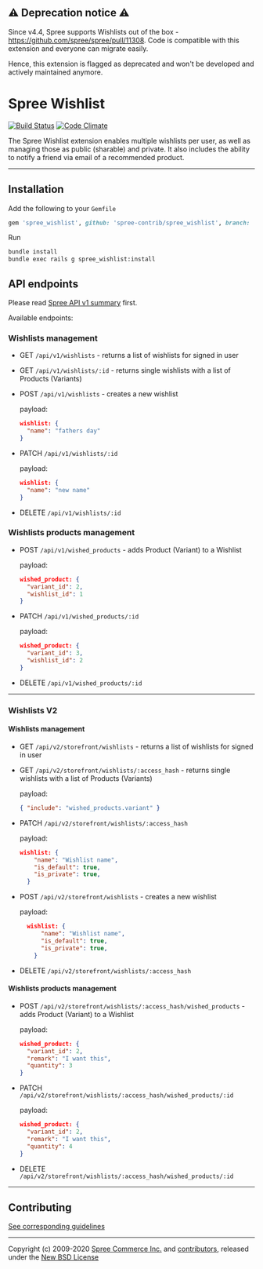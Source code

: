 ## ⚠️ Deprecation notice ⚠️

Since v4.4, Spree supports Wishlists out of the box - https://github.com/spree/spree/pull/11308. Code is compatible with this extension and everyone can migrate  easily.

Hence, this extension is flagged as deprecated and won't be developed and actively maintained anymore. 

# Spree Wishlist

[![Build Status](https://travis-ci.org/spree-contrib/spree_wishlist.svg?branch=master)](https://travis-ci.org/spree-contrib/spree_wishlist)
[![Code Climate](https://codeclimate.com/github/spree-contrib/spree_wishlist/badges/gpa.svg)](https://codeclimate.com/github/spree-contrib/spree_wishlist)

The Spree Wishlist extension enables multiple wishlists per user, as well as managing those as public (sharable) and private. It also includes the ability to notify a friend via email of a recommended product.

---

## Installation

Add the following to your `Gemfile`

```ruby
gem 'spree_wishlist', github: 'spree-contrib/spree_wishlist', branch: 'master'
```

Run

```bash
bundle install
bundle exec rails g spree_wishlist:install
```

## API endpoints

Please read [Spree API v1 summary](https://guides.spreecommerce.org/api/summary.html) first.

Available endpoints:

### Wishlists management

- GET `/api/v1/wishlists` - returns a list of wishlists for signed in user
- GET `/api/v1/wishlists/:id` - returns single wishlists with a list of Products (Variants)
- POST `/api/v1/wishlists` - creates a new wishlist

  payload:

  ```json
  wishlist: {
    "name": "fathers day"
  }
  ```

- PATCH `/api/v1/wishlists/:id`

  payload:

  ```json
  wishlist: {
    "name": "new name"
  }
  ```

- DELETE `/api/v1/wishlists/:id`

### Wishlists products management

- POST `/api/v1/wished_products` - adds Product (Variant) to a Wishlist

  payload:

  ```json
  wished_product: {
    "variant_id": 2,
    "wishlist_id": 1
  }
  ```

- PATCH `/api/v1/wished_products/:id`

  payload:

  ```json
  wished_product: {
    "variant_id": 3,
    "wishlist_id": 2
  }
  ```

- DELETE `/api/v1/wished_products/:id`

---

### Wishlists V2

#### Wishlists management

- GET `/api/v2/storefront/wishlists` - returns a list of wishlists for signed in user

- GET `/api/v2/storefront/wishlists/:access_hash` - returns single wishlists with a list of Products (Variants)

  payload:

  ```json
  { "include": "wished_products.variant" }
  ```

- PATCH `/api/v2/storefront/wishlists/:access_hash`

  payload:

  ```json
  wishlist: {
      "name": "Wishlist name",
      "is_default": true,
      "is_private": true,
    }
  ```

- POST `/api/v2/storefront/wishlists` - creates a new wishlist

  payload:

  ```json
    wishlist: {
        "name": "Wishlist name",
        "is_default": true,
        "is_private": true,
      }
  ```

- DELETE `/api/v2/storefront/wishlists/:access_hash`

#### Wishlists products management

- POST `/api/v2/storefront/wishlists/:access_hash/wished_products` - adds Product (Variant) to a Wishlist

  payload:

  ```json
  wished_product: {
    "variant_id": 2,
    "remark": "I want this",
    "quantity": 3
  }
  ```

- PATCH `/api/v2/storefront/wishlists/:access_hash/wished_products/:id`

  payload:

  ```json
  wished_product: {
    "variant_id": 2,
    "remark": "I want this",
    "quantity": 4
  }
  ```

- DELETE `/api/v2/storefront/wishlists/:access_hash/wished_products/:id`

---

## Contributing

[See corresponding guidelines][1]

---

Copyright (c) 2009-2020 [Spree Commerce Inc.][4] and [contributors][5], released under the [New BSD License][3]

[1]: https://github.com/spree-contrib/spree_wishlist/blob/master/CONTRIBUTING.md
[3]: https://github.com/spree-contrib/spree_wishlist/blob/master/LICENSE.md
[4]: https://github.com/spree
[5]: https://github.com/spree-contrib/spree_wishlist/graphs/contributors
